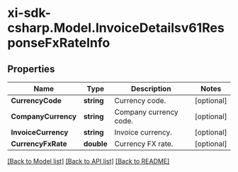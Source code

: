 # xi-sdk-csharp.Model.InvoiceDetailsv61ResponseFxRateInfo

## Properties

Name | Type | Description | Notes
------------ | ------------- | ------------- | -------------
**CurrencyCode** | **string** | Currency code. | [optional] 
**CompanyCurrency** | **string** | Company currency code. | [optional] 
**InvoiceCurrency** | **string** | Invoice currency. | [optional] 
**CurrencyFxRate** | **double** | Currency FX rate. | [optional] 

[[Back to Model list]](../README.md#documentation-for-models) [[Back to API list]](../README.md#documentation-for-api-endpoints) [[Back to README]](../README.md)

